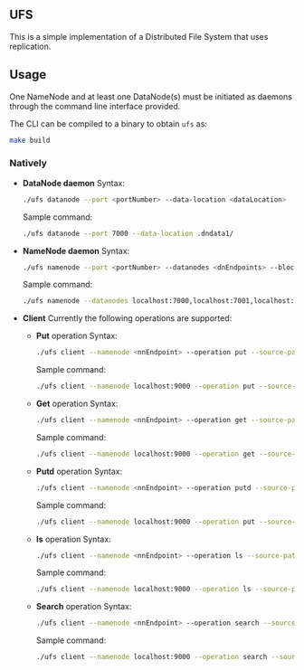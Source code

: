 ## UFS
This is a simple implementation of a Distributed File System that uses replication.

## Usage
One NameNode and at least one DataNode(s) must be initiated as daemons through the command line interface provided.

The CLI can be compiled to a binary to obtain `ufs` as:
```bash
make build
```

### Natively

- **DataNode daemon**
	Syntax:
	```bash
	./ufs datanode --port <portNumber> --data-location <dataLocation>
	```
	Sample command:
	```bash
	./ufs datanode --port 7000 --data-location .dndata1/
	```

- **NameNode daemon**
	Syntax:
	```bash
	./ufs namenode --port <portNumber> --datanodes <dnEndpoints> --block-size <blockSize> --replication-factor <replicationFactor> 
	```
	Sample command:
	```bash
	./ufs namenode --datanodes localhost:7000,localhost:7001,localhost:7002 --block-size 10 --replication-factor 2
	```
	
- **Client**
Currently the following operations are supported:
	- **Put** operation
	Syntax:
		```bash
		./ufs client --namenode <nnEndpoint> --operation put --source-path <locationToFile> --filename <fileName>
		```
		Sample command:
		```bash
		./ufs client --namenode localhost:9000 --operation put --source-path ./ --filename File.txt
		```
	- **Get** operation
	Syntax:
		```bash
		./ufs client --namenode <nnEndpoint> --operation get --source-path <locationToFile> --filename <fileName>
		```
		Sample command:
		```bash
		./ufs client --namenode localhost:9000 --operation get --source-path <locationToFile> --filename File.txt
		```
	- **Putd** operation
	Syntax:
		```bash
		./ufs client --namenode <nnEndpoint> --operation putd --source-path <locationToFile>
		```
		Sample command:
		```bash
		./ufs client --namenode localhost:9000 --operation put --source-path ./Directory 
		```
	- **ls** operation
	Syntax:
		```bash
		./ufs client --namenode <nnEndpoint> --operation ls --source-path <locationToFile>
		```
		Sample command:
		```bash
		./ufs client --namenode localhost:9000 --operation ls --source-path ./Directory 
		```
	- **Search** operation
	Syntax:
		```bash
		./ufs client --namenode <nnEndpoint> --operation search --source-path <locationToFile> [--filename <fileName>]
		```
		Sample command:
		```bash
		./ufs client --namenode localhost:9000 --operation search --source-path ./Directory --filename File.txt
		```

